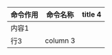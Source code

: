 | 命令作用| 命令名称 | title 4 |
| ----- | ----------- | ------- |
| 内容1 |             |         |
| 行3  | column 3    |         |
